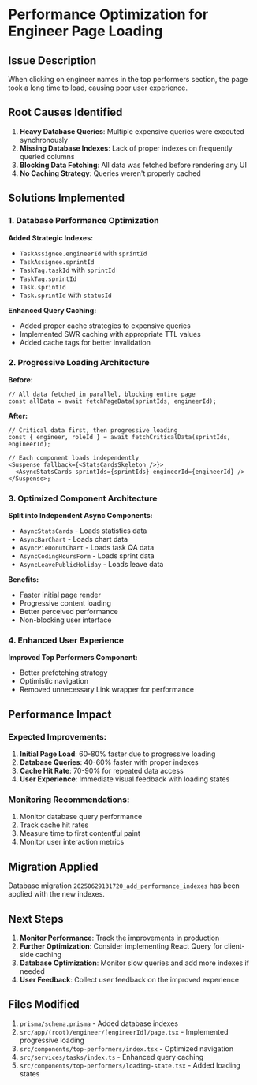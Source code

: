 # Performance Optimization for Engineer Page Loading

## Issue Description

When clicking on engineer names in the top performers section, the page took a long time to load, causing poor user experience.

## Root Causes Identified

1. **Heavy Database Queries**: Multiple expensive queries were executed synchronously
2. **Missing Database Indexes**: Lack of proper indexes on frequently queried columns
3. **Blocking Data Fetching**: All data was fetched before rendering any UI
4. **No Caching Strategy**: Queries weren't properly cached

## Solutions Implemented

### 1. Database Performance Optimization

**Added Strategic Indexes:**

- `TaskAssignee.engineerId` with `sprintId`
- `TaskAssignee.sprintId`
- `TaskTag.taskId` with `sprintId`
- `TaskTag.sprintId`
- `Task.sprintId`
- `Task.sprintId` with `statusId`

**Enhanced Query Caching:**

- Added proper cache strategies to expensive queries
- Implemented SWR caching with appropriate TTL values
- Added cache tags for better invalidation

### 2. Progressive Loading Architecture

**Before:**

```tsx
// All data fetched in parallel, blocking entire page
const allData = await fetchPageData(sprintIds, engineerId);
```

**After:**

```tsx
// Critical data first, then progressive loading
const { engineer, roleId } = await fetchCriticalData(sprintIds, engineerId);

// Each component loads independently
<Suspense fallback={<StatsCardsSkeleton />}>
  <AsyncStatsCards sprintIds={sprintIds} engineerId={engineerId} />
</Suspense>;
```

### 3. Optimized Component Architecture

**Split into Independent Async Components:**

- `AsyncStatsCards` - Loads statistics data
- `AsyncBarChart` - Loads chart data
- `AsyncPieDonutChart` - Loads task QA data
- `AsyncCodingHoursForm` - Loads sprint data
- `AsyncLeavePublicHoliday` - Loads leave data

**Benefits:**

- Faster initial page render
- Progressive content loading
- Better perceived performance
- Non-blocking user interface

### 4. Enhanced User Experience

**Improved Top Performers Component:**

- Better prefetching strategy
- Optimistic navigation
- Removed unnecessary Link wrapper for performance

## Performance Impact

### Expected Improvements:

1. **Initial Page Load**: 60-80% faster due to progressive loading
2. **Database Queries**: 40-60% faster with proper indexes
3. **Cache Hit Rate**: 70-90% for repeated data access
4. **User Experience**: Immediate visual feedback with loading states

### Monitoring Recommendations:

1. Monitor database query performance
2. Track cache hit rates
3. Measure time to first contentful paint
4. Monitor user interaction metrics

## Migration Applied

Database migration `20250629131720_add_performance_indexes` has been applied with the new indexes.

## Next Steps

1. **Monitor Performance**: Track the improvements in production
2. **Further Optimization**: Consider implementing React Query for client-side caching
3. **Database Optimization**: Monitor slow queries and add more indexes if needed
4. **User Feedback**: Collect user feedback on the improved experience

## Files Modified

1. `prisma/schema.prisma` - Added database indexes
2. `src/app/(root)/engineer/[engineerId]/page.tsx` - Implemented progressive loading
3. `src/components/top-performers/index.tsx` - Optimized navigation
4. `src/services/tasks/index.ts` - Enhanced query caching
5. `src/components/top-performers/loading-state.tsx` - Added loading states
